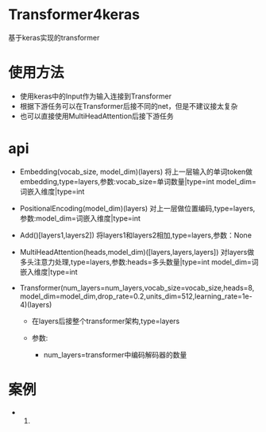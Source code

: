 # Transformer4keras
基于keras实现的transformer
# 使用方法
  - 使用keras中的Input作为输入连接到Transformer
  - 根据下游任务可以在Transformer后接不同的net，但是不建议接太复杂
  - 也可以直接使用MultiHeadAttention后接下游任务
# api
  - Embedding(vocab_size, model_dim)(layers) 将上一层输入的单词token做embedding,type=layers,参数:vocab_size=单词数量|type=int model_dim=词嵌入维度|type=int
  
  - PositionalEncoding(model_dim)(layers) 对上一层做位置编码,type=layers,参数:model_dim=词嵌入维度|type=int
  
  - Add()[layers1,layers2]) 将layers1和layers2相加,type=layers,参数：None
  
  - MultiHeadAttention(heads,model_dim)([layers,layers,layers]) 对layers做多头注意力处理,type=layers,参数:heads=多头数量|type=int model_dim=词嵌入维度|type=int
  
  - Transformer(num_layers=num_layers,vocab_size=vocab_size,heads=8,model_dim=model_dim,drop_rate=0.2,units_dim=512,learning_rate=1e-4)(layers)
    
    - 在layers后接整个transformer架构,type=layers 
      
    - 参数:
        
      - num_layers=transformer中编码解码器的数量
      
# 案例
  - 1.
